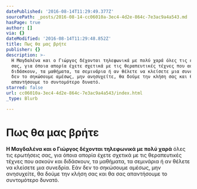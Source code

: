 ```yaml
---
datePublished: '2016-08-14T11:29:49.377Z'
sourcePath: _posts/2016-08-14-cc06010a-3ec4-4d2e-864c-7e3ac9a4a543.md
hasPage: true
author: []
via: {}
dateModified: '2016-08-14T11:29:48.852Z'
title: Πως θα μας βρήτε
publisher: {}
description: >-
  Η Μαγδαλένα και ο Γιώργος δέχονται τηλεφωνικά με πολύ χαρά όλες τις ερωτήσεις
  σας, για όποια απορία έχετε σχετικά με τις θεραπευτικές τέχνες που ασκούν και
  διδάσκουν, τα μαθήματα, τα σεμινάρια ή αν θέλετε να κλείσετε μια συνεδρία. Εάν
  δεν το σηκώσουμε αμέσως, μην ανησυχείτε, θα δούμε την κλήση σας και θα σας
  απαντήσουμε το συντομότερο δυνατό.
starred: false
url: cc06010a-3ec4-4d2e-864c-7e3ac9a4a543/index.html
_type: Blurb

---
```

# Πως θα μας βρήτε

**Η Μαγδαλένα και ο Γιώργος δέχονται τηλεφωνικά με πολύ χαρά** όλες τις ερωτήσεις σας, για όποια απορία έχετε σχετικά με τις θεραπευτικές τέχνες που ασκούν και διδάσκουν, τα μαθήματα, τα σεμινάρια ή αν θέλετε να κλείσετε μια συνεδρία. Εάν δεν το σηκώσουμε αμέσως, μην ανησυχείτε, θα δούμε την κλήση σας και θα σας απαντήσουμε το συντομότερο δυνατό.